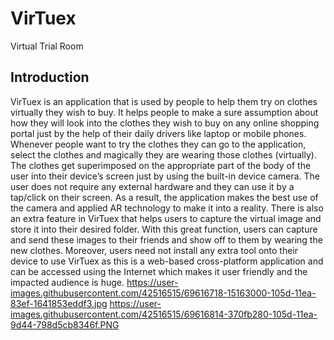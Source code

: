 # VirTuex
Virtual Trial Room
## Introduction
VirTuex is an application that is used by people to help them try on clothes virtually they wish to buy.  It helps people to make a sure assumption about how they will look into the clothes they wish to buy on any online shopping portal just by the help of their daily drivers like laptop or mobile phones. Whenever people want to try the clothes they can go to the application, select the clothes and magically they are wearing those clothes (virtually). The clothes get superimposed on the appropriate part of the body of the user into their device’s screen just by using the built-in device camera. The user does not require any external hardware and they can use it by a tap/click on their screen. As a result, the application makes the best use of the camera and applied AR technology to make it into a reality. There is also an extra feature in VirTuex that helps users to capture the virtual image and store it into their desired folder. With this great function, users can capture and send these images to their friends and show off to them by wearing the new clothes. Moreover, users need not install any extra tool onto their device to use VirTuex as this is a web-based cross-platform application and can be accessed using the Internet which makes it user friendly and the impacted audience is huge.
https://user-images.githubusercontent.com/42516515/69616718-15163000-105d-11ea-83ef-1641853eddf3.jpg
https://user-images.githubusercontent.com/42516515/69616814-370fb280-105d-11ea-9d44-798d5cb8346f.PNG
